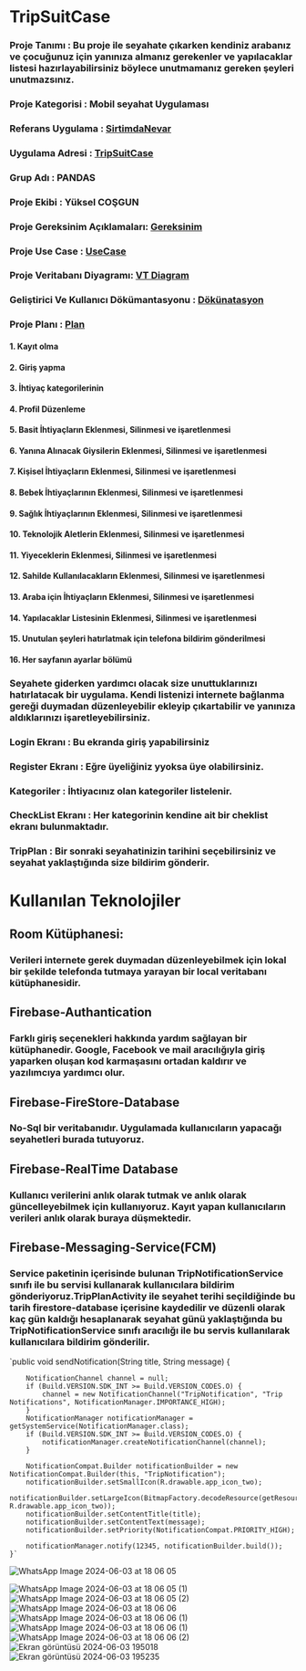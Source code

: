 # TripSuitCase

### Proje Tanımı : Bu proje ile seyahate çıkarken kendiniz arabanız ve çocuğunuz için yanınıza almanız gerekenler ve yapılacaklar listesi hazırlayabilirsiniz böylece unutmamanız gereken şeyleri unutmazsınız.

### Proje Kategorisi : Mobil seyahat Uygulaması

### Referans Uygulama : [SirtimdaNevar](https://github.com/Yukselcsgn/SirtimdaNeVar)

### Uygulama Adresi : [TripSuitCase](https://github.com/Yukselcsgn/TripSuitCase)

### Grup Adı : PANDAS

### Proje Ekibi : Yüksel COŞGUN

### Proje Gereksinim Açıklamaları: [Gereksinim](https://github.com/Yukselcsgn/TripSuitCase/blob/main/Pandas-Gereksinim_Detay.pdf)

### Proje Use Case : [UseCase](https://github.com/Yukselcsgn/TripSuitCase/blob/main/Pandas-UseCase.pdf)

### Proje Veritabanı Diyagramı: [VT Diagram](https://github.com/Yukselcsgn/TripSuitCase/blob/main/pandas_db_diagram.png)

### Geliştirici Ve Kullanıcı Dökümantasyonu : [Dökünatasyon](https://app.gitbook.com/invite/5JRb7QNQXi9pnk9DR7I1/3CepyzkhYzaFvEx5TFxv)

### Proje Planı : [Plan](https://github.com/Yukselcsgn/TripSuitCase/blob/main/Pandas%20Plan.png)

#### 1. Kayıt olma
#### 2. Giriş yapma
#### 3. İhtiyaç kategorilerinin 
#### 4. Profil Düzenleme
#### 5. Basit İhtiyaçların Eklenmesi, Silinmesi ve işaretlenmesi
#### 6. Yanına Alınacak Giysilerin Eklenmesi, Silinmesi ve işaretlenmesi
#### 7. Kişisel İhtiyaçların Eklenmesi, Silinmesi ve işaretlenmesi
#### 8. Bebek İhtiyaçlarının Eklenmesi, Silinmesi ve işaretlenmesi
#### 9. Sağlık İhtiyaçlarının Eklenmesi, Silinmesi ve işaretlenmesi
#### 10. Teknolojik Aletlerin Eklenmesi, Silinmesi ve işaretlenmesi
#### 11. Yiyeceklerin Eklenmesi, Silinmesi ve işaretlenmesi
#### 12. Sahilde Kullanılacakların Eklenmesi, Silinmesi ve işaretlenmesi
#### 13. Araba için İhtiyaçların Eklenmesi, Silinmesi ve işaretlenmesi
#### 14. Yapılacaklar Listesinin Eklenmesi, Silinmesi ve işaretlenmesi
#### 15. Unutulan şeyleri hatırlatmak için telefona bildirim gönderilmesi
#### 16. Her sayfanın ayarlar bölümü

### Seyahete giderken yardımcı olacak size unuttuklarınızı hatırlatacak bir uygulama. Kendi listenizi internete bağlanma gereği duymadan düzenleyebilir ekleyip çıkartabilir ve yanınıza aldıklarınızı işaretleyebilirsiniz.

### Login Ekranı : Bu ekranda giriş yapabilirsiniz
### Register Ekranı : Eğre üyeliğiniz yyoksa üye olabilirsiniz.
### Kategoriler : İhtiyacınız olan kategoriler listelenir.
### CheckList Ekranı : Her kategorinin kendine ait bir cheklist ekranı bulunmaktadır.
### TripPlan  : Bir sonraki seyahatinizin tarihini seçebilirsiniz ve seyahat yaklaştığında size bildirim gönderir.

# Kullanılan Teknolojiler 
## Room Kütüphanesi:
### Verileri internete gerek duymadan düzenleyebilmek için lokal bir şekilde telefonda tutmaya yarayan bir local veritabanı kütüphanesidir.

## Firebase-Authantication
### Farklı giriş seçenekleri hakkında yardım sağlayan bir kütüphanedir. Google, Facebook ve mail aracılığıyla giriş yaparken oluşan kod karmaşasını ortadan kaldırır ve yazılımcıya yardımcı olur.

## Firebase-FireStore-Database
### No-Sql bir veritabanıdır. Uygulamada kullanıcıların yapacağı seyahetleri burada tutuyoruz.

## Firebase-RealTime Database
### Kullanıcı verilerini anlık olarak tutmak ve anlık olarak güncelleyebilmek için kullanıyoruz. Kayıt yapan kullanıcıların verileri anlık olarak buraya düşmektedir.

## Firebase-Messaging-Service(FCM)
### Service paketinin içerisinde bulunan TripNotificationService sınıfı ile bu servisi kullanarak kullanıcılara bildirim gönderiyoruz.TripPlanActivity ile seyahet terihi seçildiğinde bu tarih firestore-database içerisine kaydedilir ve düzenli olarak kaç gün kaldığı hesaplanarak seyahat günü yaklaştığında bu TripNotificationService sınıfı aracılığı ile bu servis kullanılarak kullanıcılara bildirim gönderilir.

`public void sendNotification(String title, String message) {

        NotificationChannel channel = null;
        if (Build.VERSION.SDK_INT >= Build.VERSION_CODES.O) {
            channel = new NotificationChannel("TripNotification", "Trip Notifications", NotificationManager.IMPORTANCE_HIGH);
        }
        NotificationManager notificationManager = getSystemService(NotificationManager.class);
        if (Build.VERSION.SDK_INT >= Build.VERSION_CODES.O) {
            notificationManager.createNotificationChannel(channel);
        }

        NotificationCompat.Builder notificationBuilder = new NotificationCompat.Builder(this, "TripNotification");
        notificationBuilder.setSmallIcon(R.drawable.app_icon_two);
        notificationBuilder.setLargeIcon(BitmapFactory.decodeResource(getResources(), R.drawable.app_icon_two));
        notificationBuilder.setContentTitle(title);
        notificationBuilder.setContentText(message);
        notificationBuilder.setPriority(NotificationCompat.PRIORITY_HIGH);

        notificationManager.notify(12345, notificationBuilder.build());
    }`

![WhatsApp Image 2024-06-03 at 18 06 05](https://github.com/Yukselcsgn/TripSuitCase/assets/31345859/f06ff672-b359-49c4-830a-81365efb023e)

![WhatsApp Image 2024-06-03 at 18 06 05 (1)](https://github.com/Yukselcsgn/TripSuitCase/assets/31345859/35c2938b-c9dd-42ca-9f1d-066278278e6b)
![WhatsApp Image 2024-06-03 at 18 06 05 (2)](https://github.com/Yukselcsgn/TripSuitCase/assets/31345859/8cc2523d-0956-48a2-99f7-8e0da18ff800)
![WhatsApp Image 2024-06-03 at 18 06 06](https://github.com/Yukselcsgn/TripSuitCase/assets/31345859/01fd8cbc-5ca0-41b0-a73c-503c426db586)
![WhatsApp Image 2024-06-03 at 18 06 06 (1)](https://github.com/Yukselcsgn/TripSuitCase/assets/31345859/b4eeaa5c-9015-41fd-920e-09cfca6a6787)
![WhatsApp Image 2024-06-03 at 18 06 06 (1)](https://github.com/Yukselcsgn/TripSuitCase/assets/31345859/7c7ec536-22df-41eb-9c6b-d30aed30ed6f)
![WhatsApp Image 2024-06-03 at 18 06 06 (2)](https://github.com/Yukselcsgn/TripSuitCase/assets/31345859/2e9d5e9e-4933-4d90-a660-ebb43d5c63bd)
![Ekran görüntüsü 2024-06-03 195018](https://github.com/Yukselcsgn/TripSuitCase/assets/31345859/1aaaa385-536d-4c2a-ad86-fb7ec5c10a08)
![Ekran görüntüsü 2024-06-03 195235](https://github.com/Yukselcsgn/TripSuitCase/assets/31345859/9aecfd87-a8ce-40ac-ba7a-bc7cf2643a30)
